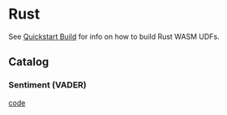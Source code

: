 # Rust

See [Quickstart Build](./Quickstart-Build.md) for info on how to build Rust WASM UDFs.

## Catalog

### Sentiment (VADER)

[code](./sentiment/)

